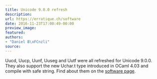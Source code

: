```yaml
---
title: Unicode 9.0.0 refresh
description:
url: https://erratique.ch/software
date: 2016-11-23T17:00:49-00:00
preview_image:
featured:
authors:
- "Daniel B\xFCnzli"
source:
---
```


Uucd, Uucp, Uunf, Uuseg and Uutf were all refreshed for Unicode 9.0.0. They also support the new Uchar.t type introduced in OCaml 4.03 and compile with safe string. Find about them on the <a href="https://erratique.ch/software">software page</a>.
